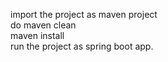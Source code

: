 import the project as maven project<br>
do maven clean<br>
maven install<br>
run the project as spring boot app.<br>
